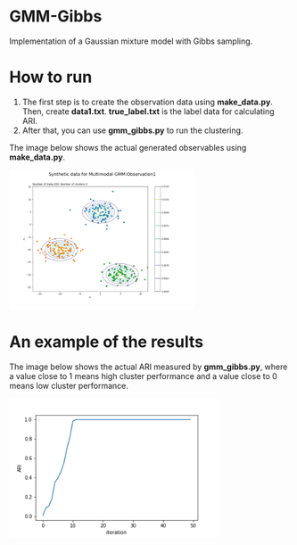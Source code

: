 # GMM-Gibbs
Implementation of a Gaussian mixture model with Gibbs sampling.  


# How to run

1. The first step is to create the observation data using **make_data.py**. Then, create **data1.txt**. **true_label.txt** is the label data for calculating ARI.
2. After that, you can use **gmm_gibbs.py** to run the clustering.  

The image below shows the actual generated observables using **make_data.py**.
<div>
	<img src='/image/data1.png' height="250px">
</div>

# An example of the results  
The image below shows the actual ARI measured by **gmm_gibbs.py**, where a value close to 1 means high cluster performance and a value close to 0 means low cluster performance.  

<div>
	<img src='/image/ari.png' height="250px">
</div>
